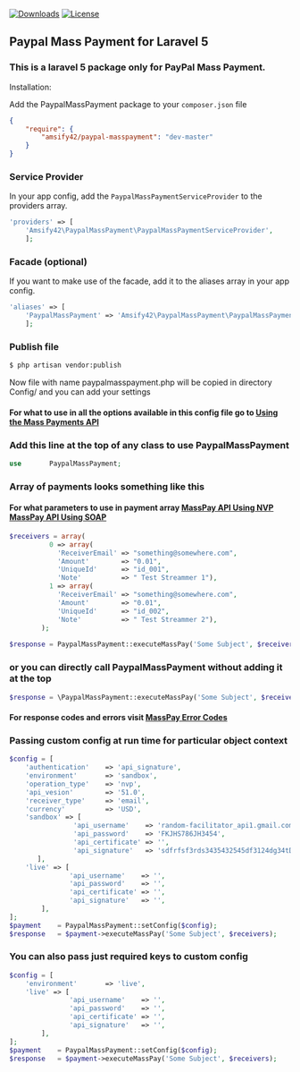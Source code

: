 [![Downloads](https://poser.pugx.org/amsify42/paypal-masspayment/downloads)](https://packagist.org/packages/amsify42/paypal-masspayment) 
[![License](https://poser.pugx.org/amsify42/paypal-masspayment/license)](https://packagist.org/packages/amsify42/paypal-masspayment)

## Paypal Mass Payment for Laravel 5
### This is a laravel 5 package only for PayPal Mass Payment.


Installation:

Add the PaypalMassPayment package to your `composer.json` file

```json
{
    "require": {
        "amsify42/paypal-masspayment": "dev-master"
    }
}
```

### Service Provider

In your app config, add the `PaypalMassPaymentServiceProvider` to the providers array.

```php
'providers' => [
    'Amsify42\PaypalMassPayment\PaypalMassPaymentServiceProvider',
    ];
```


### Facade (optional)

If you want to make use of the facade, add it to the aliases array in your app config.

```php
'aliases' => [
    'PaypalMassPayment'	=> 'Amsify42\PaypalMassPayment\PaypalMassPaymentFacade',
    ];
```

### Publish file

```bash
$ php artisan vendor:publish
```
Now file with name paypalmasspayment.php will be copied in directory Config/ and you can add your settings

#### For what to use in all the options available in this config file go to [Using the Mass Payments API](https://developer.paypal.com/docs/classic/mass-pay/integration-guide/MassPayUsingAPI/)


### Add this line at the top of any class to use PaypalMassPayment

```php
use       PaypalMassPayment;
```

### Array of payments looks something like this

#### For what parameters to use in payment array [MassPay API Using NVP](https://developer.paypal.com/docs/classic/mass-pay/integration-guide/MassPayUsingAPI/#id101DEJ0100A) [MassPay API Using SOAP](https://developer.paypal.com/docs/classic/mass-pay/integration-guide/MassPayUsingAPI/#id101DEE00EBL) 

```php
$receivers = array(
		  0 => array(
		    'ReceiverEmail' => "something@somewhere.com", 
		    'Amount'        => "0.01",
		    'UniqueId'      => "id_001", 
		    'Note'          => " Test Streammer 1"), 
		  1 => array(
		    'ReceiverEmail' => "something@somewhere.com",
		    'Amount'        => "0.01",
		    'UniqueId'      => "id_002", 
		    'Note'          => " Test Streammer 2"), 
		);
		
$response = PaypalMassPayment::executeMassPay('Some Subject', $receivers);
```

### or you can directly call PaypalMassPayment without adding it at the top

```php
$response = \PaypalMassPayment::executeMassPay('Some Subject', $receivers);
```
#### For response codes and errors visit [MassPay Error Codes](https://developer.paypal.com/docs/classic/mass-pay/integration-guide/MassPayUsingAPI/#id101DEN0B0E9) 

### Passing custom config at run time for particular object context
```php
$config = [
    'authentication'    => 'api_signature',
    'environment'       => 'sandbox',
    'operation_type'    => 'nvp',
    'api_vesion'        => '51.0',
    'receiver_type'     => 'email',
    'currency'          => 'USD',
    'sandbox' => [
		        'api_username'    => 'random-facilitator_api1.gmail.com',
		        'api_password'    => 'FKJHS786JH3454',
		        'api_certificate' => '',
		        'api_signature'   => 'sdfrfsf3rds3435432545df3124dg34tDFG#$sG23rfSD3',
	   ],
    'live' => [
		       'api_username'    => '',
		       'api_password'    => '',
		       'api_certificate' => '',    
		       'api_signature'   => '',
		],
];
$payment    = PaypalMassPayment::setConfig($config);
$response   = $payment->executeMassPay('Some Subject', $receivers);
```
### You can also pass just required keys to custom config
```php
$config = [
    'environment'       => 'live',
    'live' => [
		       'api_username'    => '',
		       'api_password'    => '',
		       'api_certificate' => '',    
		       'api_signature'   => '',
		],
];
$payment    = PaypalMassPayment::setConfig($config);
$response   = $payment->executeMassPay('Some Subject', $receivers);
```
